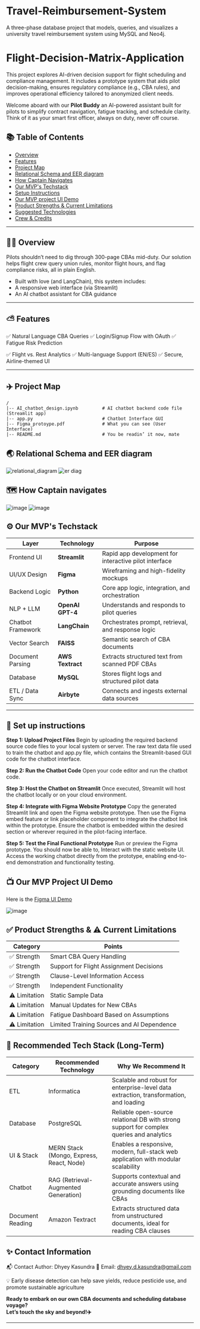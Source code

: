 # Travel-Reimbursement-System
A three-phase database project that models, queries, and visualizes a university travel reimbursement system using MySQL and Neo4j.

# Flight-Decision-Matrix-Application
This project explores AI-driven decision support for flight scheduling and compliance management. It includes a prototype system that aids pilot decision-making, ensures regulatory compliance (e.g., CBA rules), and improves operational efficiency tailored to anonymized client needs.

Welcome aboard with our **Pilot Buddy** an AI-powered assistant built for pilots to simplify contract navigation, fatigue tracking, and schedule clarity.
Think of it as your smart first officer, always on duty, never off course.

## 📚 Table of Contents

- [Overview](#-overview)
- [Features](#-features)
- [Project Map](#-project-map)
- [Relational Schema and EER diagram](#-er-diagram)
- [How Captain Navigates](#-how-captain-navigates)
- [Our MVP's Techstack](#-techstack)
- [Setup Instructions](#-setup-instructions)
- [Our MVP project UI Demo](#-ui)
- [Product Strengths & Current Limitations](#-strengths&limitations)
- [Suggested Technologies](#-suggested-technologies)
- [Crew & Credits](#-credits)

---

## 🙌🏻 Overview
Pilots shouldn’t need to dig through 300-page CBAs mid-duty.
Our solution helps flight crew query union rules, monitor flight hours, and flag compliance risks, all in plain English.

- Built with love (and LangChain), this system includes:
- A responsive web interface (via Streamlit)
- An AI chatbot assistant for CBA guidance

---

## ⛅ Features

✅ Natural Language CBA Queries
✅ Login/Signup Flow with OAuth
✅ Fatigue Risk Prediction

✅ Flight vs. Rest Analytics
✅ Multi-language Support (EN/ES)
✅ Secure, Airline-themed UI

---

## ✈️ Project Map 

```
/
|-- AI_chatbot_design.ipynb         # AI chatbot backend code file (Streamlit app)
|-- app.py                          # Chatbot Interface GUI
|-- Figma_protoype.pdf              # What you can see (User Interface)
|-- README.md                       # You be readin’ it now, mate
```

## 🌏 Relational Schema and EER diagram
![relational_diagram](https://github.com/user-attachments/assets/d70eace4-7791-42aa-913b-84fc7e74a666)
![er diag](https://github.com/user-attachments/assets/06013461-c637-4206-a2b3-a79eb272980b)

## 🗺️ How Captain navigates
![image](https://github.com/user-attachments/assets/9cd91036-69da-4aea-a900-2bdac3bde98b)
![image](https://github.com/user-attachments/assets/af528a2c-92b3-479a-8c66-a7ce5a6735e5)

## ⚙️ Our MVP's Techstack

| Layer              | Technology         | Purpose                                                                 |
|--------------------|--------------------|-------------------------------------------------------------------------|
| Frontend UI        | **Streamlit**       | Rapid app development for interactive pilot interface                  |
| UI/UX Design       | **Figma**           | Wireframing and high-fidelity mockups                                  |
| Backend Logic      | **Python**          | Core app logic, integration, and orchestration                         |
| NLP + LLM          | **OpenAI GPT-4**    | Understands and responds to pilot queries                              |
| Chatbot Framework  | **LangChain**       | Orchestrates prompt, retrieval, and response logic                     |
| Vector Search      | **FAISS**           | Semantic search of CBA documents                                       |
| Document Parsing   | **AWS Textract**    | Extracts structured text from scanned PDF CBAs                         |
| Database           | **MySQL**           | Stores flight logs and structured pilot data                           |
| ETL / Data Sync    | **Airbyte**         | Connects and ingests external data sources                             |

---

## 🏢 Set up instructions 

**Step 1: Upload Project Files**
Begin by uploading the required backend source code files to your local system or server. The raw text data file used to train the chatbot and app.py file, which contains the Streamlit-based GUI code for the chatbot interface.

**Step 2: Run the Chatbot Code**
Open your code editor and run the chatbot code.

**Step 3: Host the Chatbot on Streamlit**
Once executed, Streamlit will host the chatbot locally or on your cloud environment.

**Step 4: Integrate with Figma Website Prototype**
Copy the generated Streamlit link and open the Figma website prototype. Then use the Figma embed feature or link placeholder component to integrate the chatbot link within the prototype. Ensure the chatbot is embedded within the desired section or wherever required in the pilot-facing interface.

**Step 5: Test the Final Functional Prototype**
Run or preview the Figma prototype. You should now be able to, Interact with the static website UI. Access the working chatbot directly from the prototype, enabling end-to-end demonstration and functionality testing.

## 📺 Our MVP Project UI Demo

Here is the [Figma UI Demo](https://www.figma.com/proto/wVMpGCL0WFhtL41Fe2VtGa/BIG_UIDemo_Team2?node-id=0-1&t=B9hqEcNErn9PZ8hc-1) 

![image](https://github.com/user-attachments/assets/a1147587-2baa-48cc-ab35-208366567c21)

## ✅ Product Strengths & ⚠️ Current Limitations

| Category             | Points                                                                 |
|----------------------|------------------------------------------------------------------------|
| ✅ Strength           | Smart CBA Query Handling                                               |
| ✅ Strength           | Support for Flight Assignment Decisions                                |
| ✅ Strength           | Clause-Level Information Access                                        |
| ✅ Strength           | Independent Functionality                                              |
| ⚠️ Limitation         | Static Sample Data                                                     |
| ⚠️ Limitation         | Manual Updates for New CBAs                                            |
| ⚠️ Limitation         | Fatigue Dashboard Based on Assumptions                                 |
| ⚠️ Limitation         | Limited Training Sources and AI Dependence                             |

## 🔧 Recommended Tech Stack (Long-Term)

| Category          | Recommended Technology                    | Why We Recommend It                                                                 |
|------------------|-------------------------------------------|-------------------------------------------------------------------------------------|
| ETL              | Informatica                                | Scalable and robust for enterprise-level data extraction, transformation, and loading |
| Database         | PostgreSQL                                 | Reliable open-source relational DB with strong support for complex queries and analytics |
| UI & Stack       | MERN Stack (Mongo, Express, React, Node)   | Enables a responsive, modern, full-stack web application with modular scalability   |
| Chatbot          | RAG (Retrieval-Augmented Generation)       | Supports contextual and accurate answers using grounding documents like CBAs        |
| Document Reading | Amazon Textract                            | Extracts structured data from unstructured documents, ideal for reading CBA clauses  |

## ✨ Contact Information

📬 Contact Author: Dhyey Kasundra
📧 Email: dhyey.d.kasundra@gmail.com

💡 Early disease detection can help save yields, reduce pesticide use, and promote sustainable agriculture

**Ready to embark on our own CBA documents and scheduling database voyage?**  
**Let’s touch the sky and beyond!✈️**

---
